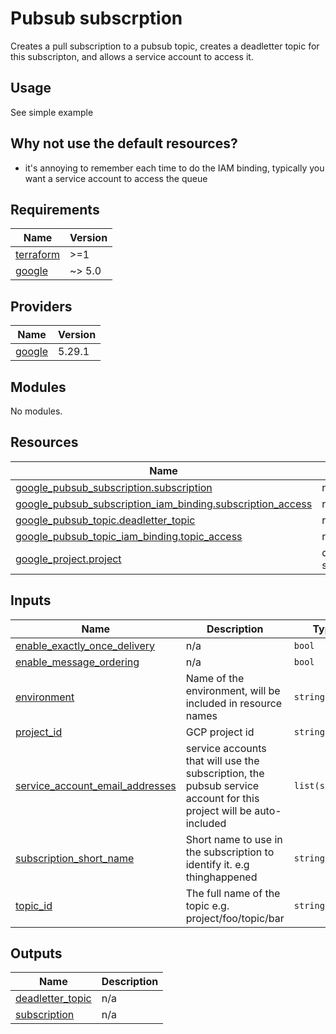 # Pubsub subscrption
Creates a pull subscription to a pubsub topic, creates a deadletter topic for this subscripton, and allows a service
account to access it.

## Usage
See simple example

## Why not use the default resources?
* it's annoying to remember each time to do the IAM binding, typically you want a service account to access the queue
 
<!-- BEGINNING OF PRE-COMMIT-TERRAFORM DOCS HOOK -->
## Requirements

| Name | Version |
|------|---------|
| <a name="requirement_terraform"></a> [terraform](#requirement\_terraform) | >=1 |
| <a name="requirement_google"></a> [google](#requirement\_google) | ~> 5.0 |

## Providers

| Name | Version |
|------|---------|
| <a name="provider_google"></a> [google](#provider\_google) | 5.29.1 |

## Modules

No modules.

## Resources

| Name | Type |
|------|------|
| [google_pubsub_subscription.subscription](https://registry.terraform.io/providers/hashicorp/google/latest/docs/resources/pubsub_subscription) | resource |
| [google_pubsub_subscription_iam_binding.subscription_access](https://registry.terraform.io/providers/hashicorp/google/latest/docs/resources/pubsub_subscription_iam_binding) | resource |
| [google_pubsub_topic.deadletter_topic](https://registry.terraform.io/providers/hashicorp/google/latest/docs/resources/pubsub_topic) | resource |
| [google_pubsub_topic_iam_binding.topic_access](https://registry.terraform.io/providers/hashicorp/google/latest/docs/resources/pubsub_topic_iam_binding) | resource |
| [google_project.project](https://registry.terraform.io/providers/hashicorp/google/latest/docs/data-sources/project) | data source |

## Inputs

| Name | Description | Type | Default | Required |
|------|-------------|------|---------|:--------:|
| <a name="input_enable_exactly_once_delivery"></a> [enable\_exactly\_once\_delivery](#input\_enable\_exactly\_once\_delivery) | n/a | `bool` | `false` | no |
| <a name="input_enable_message_ordering"></a> [enable\_message\_ordering](#input\_enable\_message\_ordering) | n/a | `bool` | `false` | no |
| <a name="input_environment"></a> [environment](#input\_environment) | Name of the environment, will be included in resource names | `string` | n/a | yes |
| <a name="input_project_id"></a> [project\_id](#input\_project\_id) | GCP project id | `string` | n/a | yes |
| <a name="input_service_account_email_addresses"></a> [service\_account\_email\_addresses](#input\_service\_account\_email\_addresses) | service accounts that will use the subscription, the pubsub service account for this project will be auto-included | `list(string)` | n/a | yes |
| <a name="input_subscription_short_name"></a> [subscription\_short\_name](#input\_subscription\_short\_name) | Short name to use in the subscription to identify it. e.g thinghappened | `string` | n/a | yes |
| <a name="input_topic_id"></a> [topic\_id](#input\_topic\_id) | The full name of the topic e.g. project/foo/topic/bar | `string` | n/a | yes |

## Outputs

| Name | Description |
|------|-------------|
| <a name="output_deadletter_topic"></a> [deadletter\_topic](#output\_deadletter\_topic) | n/a |
| <a name="output_subscription"></a> [subscription](#output\_subscription) | n/a |
<!-- END OF PRE-COMMIT-TERRAFORM DOCS HOOK -->

